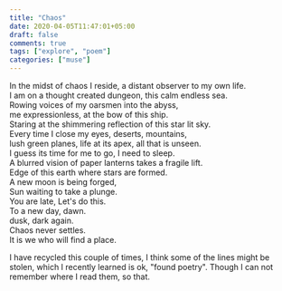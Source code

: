 ```yaml
---
title: "Chaos"
date: 2020-04-05T11:47:01+05:00
draft: false
comments: true
tags: ["explore", "poem"]
categories: ["muse"] 
---
```



In the midst of chaos I reside, a distant observer to my own life.  
I am on a thought created dungeon, this calm endless sea.  
Rowing voices of my oarsmen into the abyss,  
me expressionless, at the bow of this ship.  
Staring at the shimmering reflection of this star lit sky.  
Every time I close my eyes, deserts, mountains,  
lush green planes, life at its apex, all that is unseen.  
I guess its time for me to go, I need to sleep.  
A blurred vision of paper lanterns takes a fragile lift.  
Edge of this earth where stars are formed.  
A new moon is being forged,  
Sun waiting to take a plunge.  
You are late, Let's do this.  
To a new day, dawn.  
dusk, dark again.  
Chaos never settles.  
It is we who will find a place.

I have recycled this couple of times, I think some of the lines might be stolen, which I recently learned is ok, "found poetry". 
Though I can not remember where I read them, so that.
